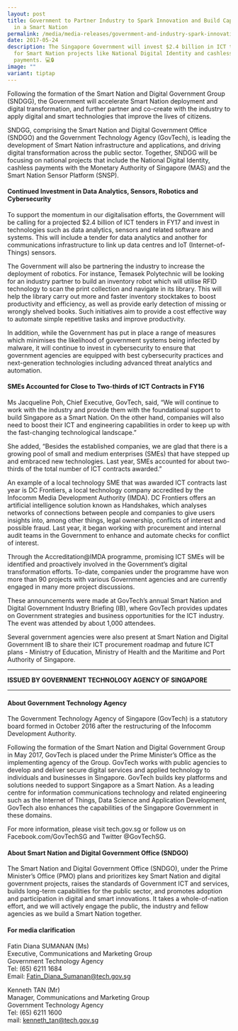 ```yaml
---
layout: post
title: Government to Partner Industry to Spark Innovation and Build Capabilities
  in a Smart Nation
permalink: /media/media-releases/government-and-industry-spark-innovation-and-capabilities-in-a-smart-nation/
date: 2017-05-24
description: The Singapore Government will invest $2.4 billion in ICT tenders
  for Smart Nation projects like National Digital Identity and cashless
  payments. 💻🔒
image: ""
variant: tiptap
---
```

<p>Following the formation of the Smart Nation and Digital Government Group
(SNDGG), the Government will accelerate Smart Nation deployment and digital
transformation, and further partner and co-create with the industry to
apply digital and smart technologies that improve the lives of citizens.</p>
<p>SNDGG, comprising the Smart Nation and Digital Government Office (SNDGO)
and the Government Technology Agency (GovTech), is leading the development
of Smart Nation infrastructure and applications, and driving digital transformation
across the public sector. Together, SNDGG will be focusing on national
projects that include the National Digital Identity, cashless payments
with the Monetary Authority of Singapore (MAS) and the Smart Nation Sensor
Platform (SNSP).</p>
<h4>Continued Investment in Data Analytics, Sensors, Robotics and Cybersecurity</h4>
<p>To support the momentum in our digitalisation efforts, the Government
will be calling for a projected $2.4 billion of ICT tenders in FY17 and
invest in technologies such as data analytics, sensors and related software
and systems. This will include a tender for data analytics and another
for communications infrastructure to link up data centres and IoT (Internet-of-Things)
sensors.</p>
<p>The Government will also be partnering the industry to increase the deployment
of robotics. For instance, Temasek Polytechnic will be looking for an industry
partner to build an inventory robot which will utilise RFID technology
to scan the print collection and navigate in its library. This will help
the library carry out more and faster inventory stocktakes to boost productivity
and efficiency, as well as provide early detection of missing or wrongly
shelved books. Such initiatives aim to provide a cost effective way to
automate simple repetitive tasks and improve productivity.</p>
<p>In addition, while the Government has put in place a range of measures
which minimises the likelihood of government systems being infected by
malware, it will continue to invest in cybersecurity to ensure that government
agencies are equipped with best cybersecurity practices and next-generation
technologies including advanced threat analytics and automation.</p>
<h4>SMEs Accounted for Close to Two-thirds of ICT Contracts in FY16</h4>
<p>Ms Jacqueline Poh, Chief Executive, GovTech, said, “We will continue to
work with the industry and provide them with the foundational support to
build Singapore as a Smart Nation. On the other hand, companies will also
need to boost their ICT and engineering capabilities in order to keep up
with the fast-changing technological landscape.”</p>
<p>She added, “Besides the established companies, we are glad that there
is a growing pool of small and medium enterprises (SMEs) that have stepped
up and embraced new technologies. Last year, SMEs accounted for about two-thirds
of the total number of ICT contracts awarded.”</p>
<p>An example of a local technology SME that was awarded ICT contracts last
year is DC Frontiers, a local technology company accredited by the Infocomm
Media Development Authority (IMDA). DC Frontiers offers an artificial intelligence
solution known as Handshakes, which analyses networks of connections between
people and companies to give users insights into, among other things, legal
ownership, conflicts of interest and possible fraud. Last year, it began
working with procurement and internal audit teams in the Government to
enhance and automate checks for conflict of interest.</p>
<p>Through the Accreditation@IMDA programme, promising ICT SMEs will be identified
and proactively involved in the Government’s digital transformation efforts.
To-date, companies under the programme have won more than 90 projects with
various Government agencies and are currently engaged in many more project
discussions.</p>
<p>These announcements were made at GovTech’s annual Smart Nation and Digital
Government Industry Briefing (IB), where GovTech provides updates on Government
strategies and business opportunities for the ICT industry. The event was
attended by about 1,000 attendees.</p>
<p>Several government agencies were also present at Smart Nation and Digital
Government IB to share their ICT procurement roadmap and future ICT plans
- Ministry of Education, Ministry of Health and the Maritime and Port Authority
of Singapore.</p>
<hr>
<p><strong>ISSUED BY GOVERNMENT TECHNOLOGY AGENCY OF SINGAPORE</strong>
</p>
<hr>
<h4>About Government Technology Agency</h4>
<p>The Government Technology Agency of Singapore (GovTech) is a statutory
board formed in October 2016 after the restructuring of the Infocomm Development
Authority.</p>
<p>Following the formation of the Smart Nation and Digital Government Group
in May 2017, GovTech is placed under the Prime Minister’s Office as the
implementing agency of the Group. GovTech works with public agencies to
develop and deliver secure digital services and applied technology to individuals
and businesses in Singapore. GovTech builds key platforms and solutions
needed to support Singapore as a Smart Nation. As a leading centre for
information communications technology and related engineering such as the
Internet of Things, Data Science and Application Development, GovTech also
enhances the capabilities of the Singapore Government in these domains.</p>
<p>For more information, please visit tech.gov.sg or follow us on Facebook.com/GovTechSG
and Twitter @GovTechSG.</p>
<h4>About Smart Nation and Digital Government Office (SNDGO)</h4>
<p>The Smart Nation and Digital Government Office (SNDGO), under the Prime
Minister’s Office (PMO) plans and prioritizes key Smart Nation and digital
government projects, raises the standards of Government ICT and services,
builds long-term capabilities for the public sector, and promotes adoption
and participation in digital and smart innovations. It takes a whole-of-nation
effort, and we will actively engage the public, the industry and fellow
agencies as we build a Smart Nation together.</p>
<h4>For media clarification</h4>
<p>Fatin Diana SUMANAN (Ms)
<br>Executive, Communications and Marketing Group
<br>Government Technology Agency
<br>Tel: (65) 6211 1684
<br>Email: <a href="mailto:Fatin_Diana_Sumanan@tech.gov.sg" rel="noopener noreferrer nofollow" target="_blank">Fatin_Diana_Sumanan@tech.gov.sg</a> 
</p>
<p>Kenneth TAN (Mr)
<br>Manager, Communications and Marketing Group
<br>Government Technology Agency
<br>Tel: (65) 6211 1600
<br>mail: <a href="mailto:kenneth_tan@tech.gov.sg" rel="noopener noreferrer nofollow" target="_blank">kenneth_tan@tech.gov.sg</a>
</p>
<p></p>